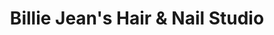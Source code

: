 ---
title: "Billie Jean's Hair & Nail Studio"
url: /millersville/billie-jeans-hair-und-nail-studio/
shop: Kosmetik
---